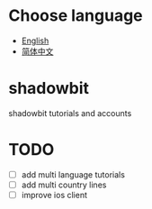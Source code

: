 # Choose language
- [English](./en/README.md "English tutorials")
- [简体中文](./cn/README.md "中文版")

# shadowbit
shadowbit tutorials and accounts

# TODO
- [ ] add multi language tutorials
- [ ] add multi country lines
- [ ] improve ios client
